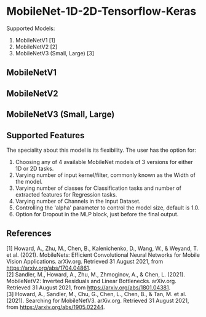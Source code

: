 # MobileNet-1D-2D-Tensorflow-Keras  
Supported Models: 
1. MobileNetV1 [1]
2. MobileNetV2 [2]
3. MobileNetV3 (Small, Large) [3]

## MobileNetV1  



## MobileNetV2  



## MobileNetV3 (Small, Large)  


## Supported Features  
The speciality about this model is its flexibility. The user has the option for: 
1. Choosing any of 4 available MobileNet models of 3 versions for either 1D or 2D tasks.
2. Varying number of input kernel/filter, commonly known as the Width of the model.
3. Varying number of classes for Classification tasks and number of extracted features for Regression tasks.
4. Varying number of Channels in the Input Dataset.  
5. Controlling the 'alpha' parameter to control the model size, default is 1.0.  
6. Option for Dropout in the MLP block, just before the final output.


## References  
[1] Howard, A., Zhu, M., Chen, B., Kalenichenko, D., Wang, W., & Weyand, T. et al. (2021). MobileNets: Efficient Convolutional Neural Networks for Mobile Vision Applications. arXiv.org. Retrieved 31 August 2021, from https://arxiv.org/abs/1704.04861.  
[2] Sandler, M., Howard, A., Zhu, M., Zhmoginov, A., & Chen, L. (2021). MobileNetV2: Inverted Residuals and Linear Bottlenecks. arXiv.org. Retrieved 31 August 2021, from https://arxiv.org/abs/1801.04381.  
[3] Howard, A., Sandler, M., Chu, G., Chen, L., Chen, B., & Tan, M. et al. (2021). Searching for MobileNetV3. arXiv.org. Retrieved 31 August 2021, from https://arxiv.org/abs/1905.02244.  
